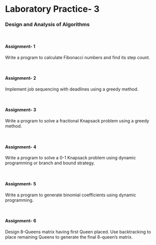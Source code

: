 <h1>Laboratory Practice- 3 </h1>
<h3>Design and Analysis of Algorithms</h3>
<br />
<h4>Assignment- 1</h4>
<p>Write a program to calculate Fibonacci numbers and find its step count.</p>
<br />
<h4>Assignment- 2</h4>
<p>Implement job sequencing with deadlines using a greedy method.</p>
<br />
<h4>Assignment- 3</h4>
<p>Write a program to solve a fractional Knapsack problem using a greedy method.</p>
<br />
<h4>Assignment- 4</h4>
<p>Write a program to solve a 0-1 Knapsack problem using dynamic programming or branch and
bound strategy.</p>
<br />
<h4>Assignment- 5</h4>
<p>Write a program to generate binomial coefficients using dynamic programming.</p>
<br />
<h4>Assignment- 6</h4>
<p>Design 8-Queens matrix having first Queen placed. Use backtracking to place remaining
Queens to generate the final 8-queen’s matrix.</p>
